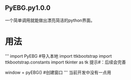 ## PyEBG.py1.0.0
一个简单调用就能做出漂亮简洁的python界面。

# 用法
'''
import PyEBG #导入本地
import ttkbootstrap
import ttkbootstrap.constants
import tkinter as tk
提示#：后续会完善

window = pyEBG() #创建窗口
'''
当前开发中没有一点用
